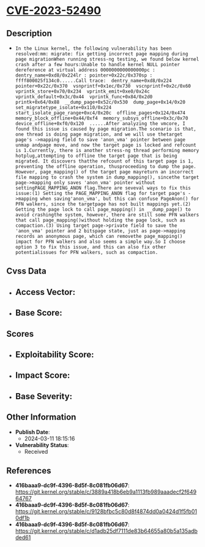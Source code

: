 
# [CVE-2023-52490](https://cve.mitre.org/cgi-bin/cvename.cgi?name=CVE-2023-52490)

## Description

- `In the Linux kernel, the following vulnerability has been resolved:mm: migrate: fix getting incorrect page mapping during page migrationWhen running stress-ng testing, we found below kernel crash after a few hours:Unable to handle kernel NULL pointer dereference at virtual address 0000000000000000pc : dentry_name+0xd8/0x224lr : pointer+0x22c/0x370sp : ffff800025f134c0......Call trace:  dentry_name+0xd8/0x224  pointer+0x22c/0x370  vsnprintf+0x1ec/0x730  vscnprintf+0x2c/0x60  vprintk_store+0x70/0x234  vprintk_emit+0xe0/0x24c  vprintk_default+0x3c/0x44  vprintk_func+0x84/0x2d0  printk+0x64/0x88  __dump_page+0x52c/0x530  dump_page+0x14/0x20  set_migratetype_isolate+0x110/0x224  start_isolate_page_range+0xc4/0x20c  offline_pages+0x124/0x474  memory_block_offline+0x44/0xf4  memory_subsys_offline+0x3c/0x70  device_offline+0xf0/0x120  ......After analyzing the vmcore, I found this issue is caused by page migration.The scenario is that, one thread is doing page migration, and we will use thetarget page's ->mapping field to save 'anon_vma' pointer between page unmap andpage move, and now the target page is locked and refcount is 1.Currently, there is another stress-ng thread performing memory hotplug,attempting to offline the target page that is being migrated. It discovers thatthe refcount of this target page is 1, preventing the offline operation, thusproceeding to dump the page. However, page_mapping() of the target page mayreturn an incorrect file mapping to crash the system in dump_mapping(), sincethe target page->mapping only saves 'anon_vma' pointer without settingPAGE_MAPPING_ANON flag.There are seveval ways to fix this issue:(1) Setting the PAGE_MAPPING_ANON flag for target page's ->mapping when saving'anon_vma', but this can confuse PageAnon() for PFN walkers, since the targetpage has not built mappings yet.(2) Getting the page lock to call page_mapping() in __dump_page() to avoid crashingthe system, however, there are still some PFN walkers that call page_mapping()without holding the page lock, such as compaction.(3) Using target page->private field to save the 'anon_vma' pointer and 2 bitspage state, just as page->mapping records an anonymous page, which can removethe page_mapping() impact for PFN walkers and also seems a simple way.So I choose option 3 to fix this issue, and this can also fix other potentialissues for PFN walkers, such as compaction.`

## Cvss Data

- **Access Vector**:
  - 
- **Base Score**:
  - 

## Scores

- **Exploitability Score**:
  - 
- **Impact Score**:
  - 
- **Base Severity**:
  - 

## Other Information

- **Publish Date**:
  - 2024-03-11 18:15:16
- **Vulnerability Status**:
  - Received

## References

- **416baaa9-dc9f-4396-8d5f-8c081fb06d67**: https://git.kernel.org/stable/c/3889a418b6eb9a1113fb989aaadecf2f64964767
- **416baaa9-dc9f-4396-8d5f-8c081fb06d67**: https://git.kernel.org/stable/c/9128bfbc5c80d8f4874dd0a0424d1f5fb010df1b
- **416baaa9-dc9f-4396-8d5f-8c081fb06d67**: https://git.kernel.org/stable/c/d1adb25df7111de83b64655a80b5a135adbded61
